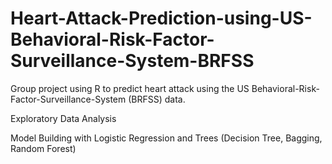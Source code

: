 # Heart-Attack-Prediction-using-US-Behavioral-Risk-Factor-Surveillance-System-BRFSS

Group project using R to predict heart attack using the US Behavioral-Risk-Factor-Surveillance-System (BRFSS) data. 

Exploratory Data Analysis

Model Building with Logistic Regression and Trees (Decision Tree, Bagging, Random Forest)
